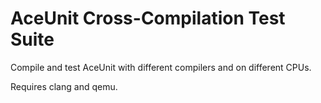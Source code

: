 # AceUnit Cross-Compilation Test Suite
Compile and test AceUnit with different compilers and on different CPUs.

Requires clang and qemu.
